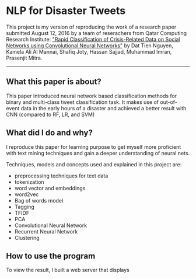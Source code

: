 # NLP for Disaster Tweets

This project is my version of reproducing the work of a research paper submitted August 12, 2016 by a team of reserachers from Qatar Computing Research Institute: ["Rapid Classification of Crisis-Related Data on Social Networks using Convolutional Neural Networks"](https://arxiv.org/abs/1608.03902) by Dat Tien Nguyen, Kamela Ali Al Mannai, Shafiq Joty, Hassan Sajjad, Muhammad Imran, Prasenjit Mitra. 

*** 
## What this paper is about? 

This paper introduced neural network based classification methods for binary and multi-class tweet classification task. It makes use of out-of-event data in the early hours of a disaster and achieved a better result with CNN (compared to RF, LR, and SVM)


## What did I do and why? 

I reproduce this paper for learning purpose to get myself more proficient with text mining techniques and gain a deeper understanding of neural nets. 

Techniques, models and concepts used and explained in this project are: 

* preprocessing techniques for text data
* tokenization 
* word vector and embeddings
* word2vec
* Bag of words model 
* Tagging 
* TFIDF
* PCA
* Convolutional Neural Network
* Recurrent Neural Network
* Clustering 

## How to use the program

To view the result,  I built a web server that displays 





